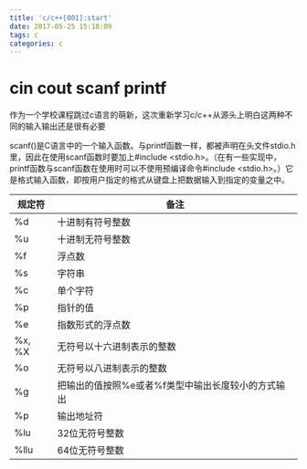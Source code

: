 ```yaml
---
title: 'c/c++[001]:start'
date: 2017-05-25 15:18:09
tags: c
categories: c
---
```


# cin cout scanf printf

作为一个学校课程跳过c语言的萌新，这次重新学习c/c++从源头上明白这两种不同的输入输出还是很有必要

scanf()是C语言中的一个输入函数。与printf函数一样，都被声明在头文件stdio.h里，因此在使用scanf函数时要加上#include <stdio.h>。（在有一些实现中，printf函数与scanf函数在使用时可以不使用预编译命令#include <stdio.h>。）它是格式输入函数，即按用户指定的格式从键盘上把数据输入到指定的变量之中。

| 规定符 | 备注                                               |
|--------|----------------------------------------------------|
| %d     | 十进制有符号整数                                   |
| %u     | 十进制无符号整数                                   |
| %f     | 浮点数                                             |
| %s     | 字符串                                             |
| %c     | 单个字符                                           |
| %p     | 指针的值                                           |
| %e     | 指数形式的浮点数                                   |
| %x, %X | 无符号以十六进制表示的整数                         |
| %o     | 无符号以八进制表示的整数                           |
| %g     | 把输出的值按照%e或者%f类型中输出长度较小的方式输出 |
| %p     | 输出地址符                                         |
| %lu    | 32位无符号整数                                     |
| %llu   | 64位无符号整数                                     |